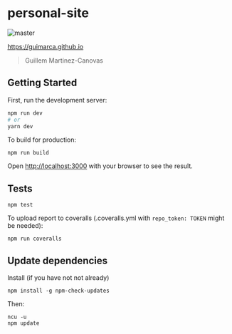# personal-site

![master](https://github.com/guimarca/personal-site/actions/workflows/main.yml/badge.svg)

https://guimarca.github.io

> Guillem Martinez-Canovas

## Getting Started

First, run the development server:

```bash
npm run dev
# or
yarn dev
```

To build for production:

```
npm run build
````

Open [http://localhost:3000](http://localhost:3000) with your browser to see the result.

## Tests

```
npm test
```

To upload report to coveralls (.coveralls.yml with `repo_token: TOKEN` might be needed):

```
npm run coveralls
```

## Update dependencies

Install (if you have not not already) 

```
npm install -g npm-check-updates
```

Then:

```
ncu -u
npm update
```
